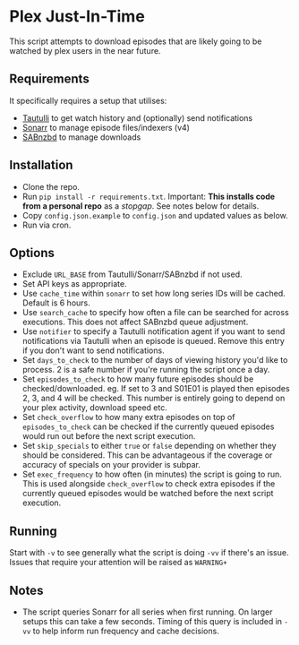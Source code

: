 # Plex Just-In-Time

This script attempts to download episodes that are likely going to be watched by plex users in the near future.

## Requirements

It specifically requires a setup that utilises:

* [Tautulli](https://github.com/Tautulli/Tautulli) to get watch history and (optionally) send notifications
* [Sonarr](https://github.com/Sonarr/Sonarr) to manage episode files/indexers (v4)
* [SABnzbd](https://github.com/sabnzbd/sabnzbd) to manage downloads

## Installation

* Clone the repo.
* Run `pip install -r requirements.txt`. Important: **This installs code from a personal repo** as a _stopgap_. See notes below for details.
* Copy `config.json.example` to `config.json` and updated values as below.
* Run via cron.

## Options

* Exclude `URL_BASE` from Tautulli/Sonarr/SABnzbd if not used.
* Set API keys as appropriate.
* Use `cache_time` within `sonarr` to set how long series IDs will be cached. Default is 6 hours.
* Use `search_cache` to specify how often a file can be searched for across executions. This does not affect SABnzbd queue adjustment.
* Use `notifier` to specify a Tautulli notification agent if you want to send notifications via Tautulli when an episode is queued. Remove this entry if you don't want to send notifications.
* Set `days_to_check` to the number of days of viewing history you'd like to process. 2 is a safe number if you're running the script once a day.
* Set `episodes_to_check` to how many future episodes should be checked/downloaded. eg. If set to 3 and S01E01 is played then episodes 2, 3, and 4 will be checked. This number is entirely going to depend on your plex activity, download speed etc.
* Set `check_overflow` to how many extra episodes on top of `episodes_to_check` can be checked if the currently queued episodes would run out before the next script execution.
* Set `skip_specials` to either `true` or `false` depending on whether they should be considered. This can be advantageous if the coverage or accuracy of specials on your provider is subpar.
* Set `exec_frequency` to how often (in minutes) the script is going to run. This is used alongside `check_overflow` to check extra episodes if the currently queued episodes would be watched before the next script execution.

## Running

Start with `-v` to see generally what the script is doing `-vv` if there's an issue. Issues that require your attention will be raised as `WARNING+`

## Notes

* The script queries Sonarr for all series when first running. On larger setups this can take a few seconds. Timing of this query is included in `-vv` to help inform run frequency and cache decisions.
